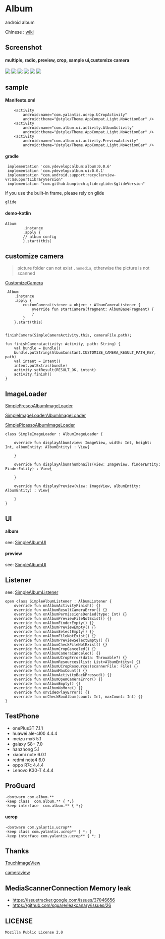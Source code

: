 # Album
android album

Chinese : [wiki](https://github.com/7449/Album/wiki)

## Screenshot

#### multiple, radio, preview, crop, sample ui,customize camera

![](https://github.com/7449/Album/blob/master/screenshot/album_multiple.png)
![](https://github.com/7449/Album/blob/master/screenshot/album_radio.png)
![](https://github.com/7449/Album/blob/master/screenshot/album_preview.png)
![](https://github.com/7449/Album/blob/master/screenshot/album_crop.png)
![](https://github.com/7449/Album/blob/master/screenshot/album_sample_ui.png)
![](https://github.com/7449/Album/blob/master/screenshot/album_customize_camera.png)

## sample

#### Manifests.xml

        <activity
            android:name="com.yalantis.ucrop.UCropActivity"
            android:theme="@style/Theme.AppCompat.Light.NoActionBar" />
        <activity
            android:name="com.album.ui.activity.AlbumActivity"
            android:theme="@style/Theme.AppCompat.Light.NoActionBar" />
        <activity
            android:name="com.album.ui.activity.PreviewActivity"
            android:theme="@style/Theme.AppCompat.Light.NoActionBar" />
            
#### gradle

     implementation 'com.ydevelop:album:album:0.0.6'
     implementation 'com.ydevelop:album.ui:0.0.1'
     implementation "com.android.support:recyclerview-v7:$supportLibraryVersion"
     implementation "com.github.bumptech.glide:glide:$glideVersion"
  
  If you use the built-in frame, please rely on glide
  
    glide
    
#### demo-kotlin

    Album
            .instance
            .apply {
            // album config
            }.start(this)
              
## customize camera

> picture folder can not exist `.nomedia`, otherwise the picture is not scanned

[CustomizeCamera](https://github.com/7449/Album/blob/master/app/src/main/java/com/album/sample/camera)

     Album
        .instance
        .apply {
            customCameraListener = object : AlbumCameraListener {
                override fun startCamera(fragment: AlbumBaseFragment) {
                }
            }
        }.start(this)


    finishCamera(SimpleCameraActivity.this, cameraFile.path);
    
    fun finishCamera(activity: Activity, path: String) {
        val bundle = Bundle()
        bundle.putString(AlbumConstant.CUSTOMIZE_CAMERA_RESULT_PATH_KEY, path)
        val intent = Intent()
        intent.putExtras(bundle)
        activity.setResult(RESULT_OK, intent)
        activity.finish()
    }
                
## ImageLoader

[SimpleFrescoAlbumImageLoader](https://github.com/7449/Album/blob/master/app/src/main/java/com/album/sample/SimpleFrescoAlbumImageLoader.kt)

[SimpleImageLoaderAlbumImageLoader](https://github.com/7449/Album/blob/master/app/src/main/java/com/album/sample/SimpleImageLoaderAlbumImageLoader.kt)

[SimplePicassoAlbumImageLoader](https://github.com/7449/Album/blob/master/app/src/main/java/com/album/sample/SimplePicassoAlbumImageLoader.kt)


    class SimpleImageLoader : AlbumImageLoader {
    
        override fun displayAlbum(view: ImageView, width: Int, height: Int, albumEntity: AlbumEntity) : View{
    
        }
    
        override fun displayAlbumThumbnails(view: ImageView, finderEntity: FinderEntity) : View{
    
        }
    
        override fun displayPreview(view: ImageView, albumEntity: AlbumEntity) : View{
    
        }
    }


## UI

#### album

see: [SimpleAlbumUI](https://github.com/7449/Album/blob/master/app/src/main/java/com/album/sample/ui/SimpleAlbumUI.kt)

#### preview

see: [SimpleAlbumUI](https://github.com/7449/Album/blob/master/app/src/main/java/com/album/sample/ui/SimplePreviewUI.kt)

## Listener

see: [SimpleAlbumListener](https://github.com/7449/Album/blob/master/AlbumLibrary/src/main/java/com/album/Listener.kt)

    open class SimpleAlbumListener : AlbumListener {
        override fun onAlbumActivityFinish() {}
        override fun onAlbumResultCameraError() {}
        override fun onAlbumPermissionsDenied(type: Int) {}
        override fun onAlbumPreviewFileNotExist() {}
        override fun onAlbumFinderEmpty() {}
        override fun onAlbumPreviewEmpty() {}
        override fun onAlbumSelectEmpty() {}
        override fun onAlbumFileNotExist() {}
        override fun onAlbumPreviewSelectEmpty() {}
        override fun onAlbumCheckFileNotExist() {}
        override fun onAlbumCropCanceled() {}
        override fun onAlbumCameraCanceled() {}
        override fun onAlbumUCropError(data: Throwable?) {}
        override fun onAlbumResources(list: List<AlbumEntity>) {}
        override fun onAlbumUCropResources(scannerFile: File) {}
        override fun onAlbumMaxCount() {}
        override fun onAlbumActivityBackPressed() {}
        override fun onAlbumOpenCameraError() {}
        override fun onAlbumEmpty() {}
        override fun onAlbumNoMore() {}
        override fun onVideoPlayError() {}
        override fun onCheckBoxAlbum(count: Int, maxCount: Int) {}
    }

## TestPhone

* onePlus3T           7.1.1
* huawei ale-cl00        4.4.4
* meizu mx5         5.1
* galaxy S8+         7.0
* hanzhong       5.1
* xiaomi note        6.0.1
* redmi note4 6.0
* oppo R7c      4.4.4
* Lenovo K30-T  4.4.4

## ProGuard

    -dontwarn com.album.**
    -keep class  com.album.** { *;}
    -keep interface  com.album.** { *;}
    
#### ucrop

    -dontwarn com.yalantis.ucrop**
    -keep class com.yalantis.ucrop** { *; }
    -keep interface com.yalantis.ucrop** { *; }
    
## Thanks

[TouchImageView](https://github.com/MikeOrtiz/TouchImageView)

[cameraview](https://github.com/google/cameraview)
    
## MediaScannerConnection Memory leak

 * https://issuetracker.google.com/issues/37046656
 * https://github.com/square/leakcanary/issues/26

## LICENSE

    Mozilla Public License 2.0

